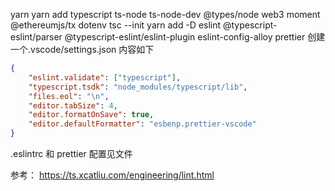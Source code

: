 yarn
yarn add typescript ts-node ts-node-dev @types/node web3 moment @ethereumjs/tx dotenv
tsc --init
yarn add -D eslint @typescript-eslint/parser @typescript-eslint/eslint-plugin eslint-config-alloy prettier
创建一个.vscode/settings.json
内容如下

```json
{
    "eslint.validate": ["typescript"],
    "typescript.tsdk": "node_modules/typescript/lib",
    "files.eol": "\n",
    "editor.tabSize": 4,
    "editor.formatOnSave": true,
    "editor.defaultFormatter": "esbenp.prettier-vscode"
}
```

.eslintrc 和 prettier 配置见文件

参考： https://ts.xcatliu.com/engineering/lint.html
